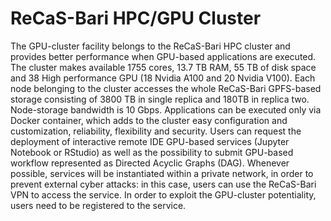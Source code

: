 # ReCaS-Bari HPC/GPU Cluster
The GPU-cluster facility belongs to the ReCaS-Bari HPC cluster and provides better performance when GPU-based applications are executed. The cluster makes available 1755 cores, 13.7 TB RAM, 55 TB of disk space and 38 High performance GPU (18 Nvidia A100 and 20 Nvidia V100). Each node belonging to the cluster accesses  the whole ReCaS-Bari GPFS-based storage consisting of 3800 TB in single replica and 180TB in replica two. Node-storage bandwidth is 10 Gbps.
Applications can be executed only via Docker container, which adds to the cluster easy configuration and customization, reliability, flexibility and security.
Users can request the deployment of interactive remote IDE GPU-based services (Jupyter Notebook or RStudio) as well as the possibility to submit GPU-based workflow represented as Directed Acyclic Graphs (DAG).
Whenever possible, services will be instantiated within a private network, in order to prevent external cyber attacks: in this case, users can use the ReCaS-Bari VPN to access the service. In order to exploit the GPU-cluster potentiality, users need to be registered to the service.
